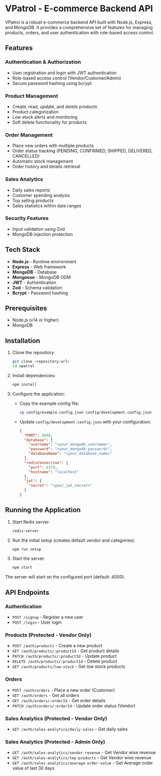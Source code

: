 # VPatrol - E-commerce Backend API

VPatrol is a robust e-commerce backend API built with Node.js, Express, and MongoDB. It provides a comprehensive set of features for managing products, orders, and user authentication with role-based access control.

## Features

### Authentication & Authorization
- User registration and login with JWT authentication
- Role-based access control (Vendor/Customer/Admin)
- Secure password hashing using bcrypt

### Product Management
- Create, read, update, and delete products
- Product categorization
- Low stock alerts and monitoring
- Soft delete functionality for products

### Order Management
- Place new orders with multiple products
- Order status tracking (PENDING, CONFIRMED, SHIPPED, DELIVERED, CANCELLED)
- Automatic stock management
- Order history and details retrieval

### Sales Analytics
- Daily sales reports
- Customer spending analysis
- Top selling products
- Sales statistics within date ranges

### Security Features
- Input validation using Zod
- MongoDB injection protection

## Tech Stack

- **Node.js** - Runtime environment
- **Express** - Web framework
- **MongoDB** - Database
- **Mongoose** - MongoDB ODM
- **JWT** - Authentication
- **Zod** - Schema validation
- **Bcrypt** - Password hashing

## Prerequisites

- Node.js (v14 or higher)
- MongoDB

## Installation

1. Clone the repository:
   ```bash
   git clone <repository-url>
   cd vpatrol
   ```

2. Install dependencies:
   ```bash
   npm install
   ```

3. Configure the application:
   - Copy the example config file:
     ```bash
     cp config/example.config.json config/development.config.json
     ```
   - Update `config/development.config.json` with your configuration:
     ```json
     {
       "PORT": 4000,
       "database": {
         "username": "<your_mongodb_username>",
         "password": "<your_mongodb_password>",
         "databaseName": "<your_database_name>"
       },
       "redisConnection": {
         "port": 6379,
         "hostname": "localhost"
       },
       "jwt": {
         "secret": "<your_jwt_secret>"
       }
     }
     ```

## Running the Application

1. Start Redis server:
   ```bash
   redis-server
   ```

2. Run the initial setup (creates default vendor and categories):
   ```bash
   npm run setup
   ```

3. Start the server:
   ```bash
   npm start
   ```

The server will start on the configured port (default: 4000).

## API Endpoints

### Authentication
- `POST /signup` - Register a new user
- `POST /login` - User login

### Products (Protected - Vendor Only)
- `POST /auth/products` - Create a new product
- `GET /auth/products/:productId` - Get product details
- `PATCH /auth/products/:productId` - Update product
- `DELETE /auth/products/:productId` - Delete product
- `GET /auth/products/low-stock` - Get low stock products

### Orders
- `POST /auth/orders` - Place a new order (Customer)
- `GET /auth/orders` - Get all orders
- `GET /auth/orders/:orderId` - Get order details
- `PATCH /auth/orders/:orderId` - Update order status (Vendor)

### Sales Analytics (Protected - Vendor Only)
- `GET /auth/sales-analytics/daily-sales` - Get daily sales
### Sales Analytics (Protected - Admin Only)
- `GET /auth/sales-analytics/vendor-revenue` - Get Vendor wise revenue 
- `GET /auth/sales-analytics/top-products` - Get Vendor wise revenue 
- `GET /auth/sales-analytics/average-order-value` - Get Average order value of last 30 days 
